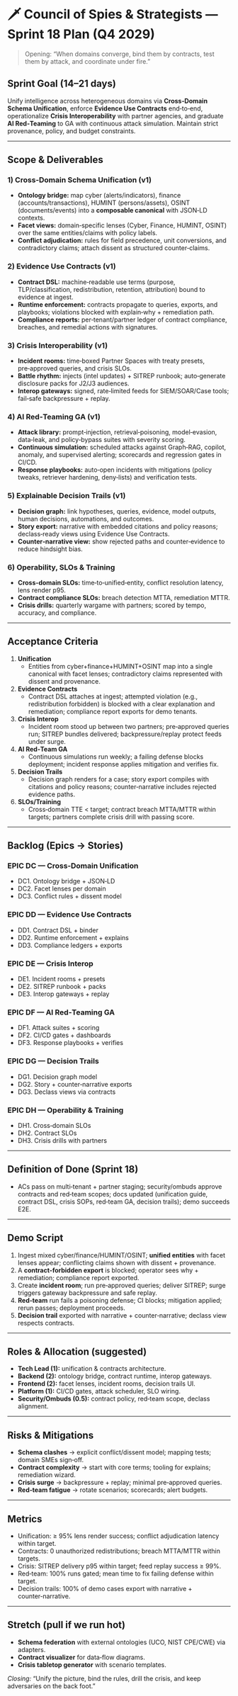 # 🗡️ Council of Spies & Strategists — Sprint 18 Plan (Q4 2029)

> Opening: “When domains converge, bind them by contracts, test them by attack, and coordinate under fire.”

## Sprint Goal (14–21 days)
Unify intelligence across heterogeneous domains via **Cross‑Domain Schema Unification**, enforce **Evidence Use Contracts** end‑to‑end, operationalize **Crisis Interoperability** with partner agencies, and graduate **AI Red‑Teaming** to GA with continuous attack simulation. Maintain strict provenance, policy, and budget constraints.

---
## Scope & Deliverables

### 1) Cross‑Domain Schema Unification (v1)
- **Ontology bridge:** map cyber (alerts/indicators), finance (accounts/transactions), HUMINT (persons/assets), OSINT (documents/events) into a **composable canonical** with JSON‑LD contexts.
- **Facet views:** domain‑specific lenses (Cyber, Finance, HUMINT, OSINT) over the same entities/claims with policy labels.
- **Conflict adjudication:** rules for field precedence, unit conversions, and contradictory claims; attach dissent as structured counter‑claims.

### 2) Evidence Use Contracts (v1)
- **Contract DSL:** machine‑readable use terms (purpose, TLP/classification, redistribution, retention, attribution) bound to evidence at ingest.
- **Runtime enforcement:** contracts propagate to queries, exports, and playbooks; violations blocked with explain‑why + remediation path.
- **Compliance reports:** per‑tenant/partner ledger of contract compliance, breaches, and remedial actions with signatures.

### 3) Crisis Interoperability (v1)
- **Incident rooms:** time‑boxed Partner Spaces with treaty presets, pre‑approved queries, and crisis SLOs.
- **Battle rhythm:** injects (intel updates) + SITREP runbook; auto‑generate disclosure packs for J2/J3 audiences.
- **Interop gateways:** signed, rate‑limited feeds for SIEM/SOAR/Case tools; fail‑safe backpressure + replay.

### 4) AI Red‑Teaming GA (v1)
- **Attack library:** prompt‑injection, retrieval‑poisoning, model‑evasion, data‑leak, and policy‑bypass suites with severity scoring.
- **Continuous simulation:** scheduled attacks against Graph‑RAG, copilot, anomaly, and supervised alerting; scorecards and regression gates in CI/CD.
- **Response playbooks:** auto‑open incidents with mitigations (policy tweaks, retriever hardening, deny‑lists) and verification tests.

### 5) Explainable Decision Trails (v1)
- **Decision graph:** link hypotheses, queries, evidence, model outputs, human decisions, automations, and outcomes.
- **Story export:** narrative with embedded citations and policy reasons; declass‑ready views using Evidence Use Contracts.
- **Counter‑narrative view:** show rejected paths and counter‑evidence to reduce hindsight bias.

### 6) Operability, SLOs & Training
- **Cross‑domain SLOs:** time‑to‑unified‑entity, conflict resolution latency, lens render p95.
- **Contract compliance SLOs:** breach detection MTTA, remediation MTTR.
- **Crisis drills:** quarterly wargame with partners; scored by tempo, accuracy, and compliance.

---
## Acceptance Criteria
1. **Unification**
   - Entities from cyber+finance+HUMINT+OSINT map into a single canonical with facet lenses; contradictory claims represented with dissent and provenance.
2. **Evidence Contracts**
   - Contract DSL attaches at ingest; attempted violation (e.g., redistribution forbidden) is blocked with a clear explanation and remediation; compliance report exports for demo tenants.
3. **Crisis Interop**
   - Incident room stood up between two partners; pre‑approved queries run; SITREP bundles delivered; backpressure/replay protect feeds under surge.
4. **AI Red‑Team GA**
   - Continuous simulations run weekly; a failing defense blocks deployment; incident response applies mitigation and verifies fix.
5. **Decision Trails**
   - Decision graph renders for a case; story export compiles with citations and policy reasons; counter‑narrative includes rejected evidence paths.
6. **SLOs/Training**
   - Cross‑domain TTE < target; contract breach MTTA/MTTR within targets; partners complete crisis drill with passing score.

---
## Backlog (Epics → Stories)
### EPIC DC — Cross‑Domain Unification
- DC1. Ontology bridge + JSON‑LD
- DC2. Facet lenses per domain
- DC3. Conflict rules + dissent model

### EPIC DD — Evidence Use Contracts
- DD1. Contract DSL + binder
- DD2. Runtime enforcement + explains
- DD3. Compliance ledgers + exports

### EPIC DE — Crisis Interop
- DE1. Incident rooms + presets
- DE2. SITREP runbook + packs
- DE3. Interop gateways + replay

### EPIC DF — AI Red‑Teaming GA
- DF1. Attack suites + scoring
- DF2. CI/CD gates + dashboards
- DF3. Response playbooks + verifies

### EPIC DG — Decision Trails
- DG1. Decision graph model
- DG2. Story + counter‑narrative exports
- DG3. Declass views via contracts

### EPIC DH — Operability & Training
- DH1. Cross‑domain SLOs
- DH2. Contract SLOs
- DH3. Crisis drills with partners

---
## Definition of Done (Sprint 18)
- ACs pass on multi‑tenant + partner staging; security/ombuds approve contracts and red‑team scopes; docs updated (unification guide, contract DSL, crisis SOPs, red‑team GA, decision trails); demo succeeds E2E.

---
## Demo Script
1. Ingest mixed cyber/finance/HUMINT/OSINT; **unified entities** with facet lenses appear; conflicting claims shown with dissent + provenance.
2. A **contract‑forbidden export** is blocked; operator sees why + remediation; compliance report exported.
3. Create **incident room**; run pre‑approved queries; deliver SITREP; surge triggers gateway backpressure and safe replay.
4. **Red‑team** run fails a poisoning defense; CI blocks; mitigation applied; rerun passes; deployment proceeds.
5. **Decision trail** exported with narrative + counter‑narrative; declass view respects contracts.

---
## Roles & Allocation (suggested)
- **Tech Lead (1):** unification & contracts architecture.
- **Backend (2):** ontology bridge, contract runtime, interop gateways.
- **Frontend (2):** facet lenses, incident rooms, decision trails UI.
- **Platform (1):** CI/CD gates, attack scheduler, SLO wiring.
- **Security/Ombuds (0.5):** contract policy, red‑team scope, declass alignment.

---
## Risks & Mitigations
- **Schema clashes** → explicit conflict/dissent model; mapping tests; domain SMEs sign‑off.
- **Contract complexity** → start with core terms; tooling for explains; remediation wizard.
- **Crisis surge** → backpressure + replay; minimal pre‑approved queries.
- **Red‑team fatigue** → rotate scenarios; scorecards; alert budgets.

---
## Metrics
- Unification: ≥ 95% lens render success; conflict adjudication latency within target.
- Contracts: 0 unauthorized redistributions; breach MTTA/MTTR within targets.
- Crisis: SITREP delivery p95 within target; feed replay success ≥ 99%.
- Red‑team: 100% runs gated; mean time to fix failing defense within target.
- Decision trails: 100% of demo cases export with narrative + counter‑narrative.

---
## Stretch (pull if we run hot)
- **Schema federation** with external ontologies (UCO, NIST CPE/CWE) via adapters.
- **Contract visualizer** for data‑flow diagrams.
- **Crisis tabletop generator** with scenario templates.

*Closing:* “Unify the picture, bind the rules, drill the crisis, and keep adversaries on the back foot.”